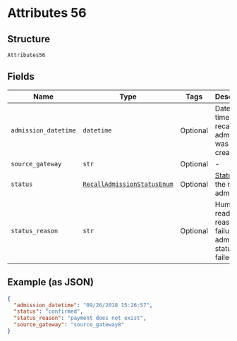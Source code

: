 
# Attributes 56

## Structure

`Attributes56`

## Fields

| Name | Type | Tags | Description |
|  --- | --- | --- | --- |
| `admission_datetime` | `datetime` | Optional | Date and time the recall admission was created |
| `source_gateway` | `str` | Optional | - |
| `status` | [`RecallAdmissionStatusEnum`](../../doc/models/recall-admission-status-enum.md) | Optional | [Status](http://draft-api-docs.form3.tech/api.html#enumerations-payment-admission-status) of the recall admission |
| `status_reason` | `str` | Optional | Human-readable reason for failure if admission status is failed |

## Example (as JSON)

```json
{
  "admission_datetime": "09/26/2018 15:26:57",
  "status": "confirmed",
  "status_reason": "payment does not exist",
  "source_gateway": "source_gateway8"
}
```

